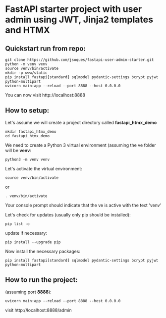 # FastAPI starter project with user admin using JWT, Jinja2 templates and HTMX

## Quickstart run from repo:
```
git clone https://github.com/jsoques/fastapi-user-admin-starter.git
python -m venv venv
source venv/bin/activate
mkdir -p www/static
pip install fastapi[standard] sqlmodel pydantic-settings bcrypt pyjwt python-multipart
uvicorn main:app --reload --port 8888 --host 0.0.0.0
```
You can now visit http://localhost:8888

## How to setup: 

Let's assume we will create a project directory called **fastapi_htmx_demo** 

```
mkdir fastapi_htmx_demo
cd fastapi_htmx_demo
```

We need to create a Python 3 virtual environment (assuming the ve folder will be **venv**:

```
python3 -m venv venv
```

Let's activate the virtual environment:
```
source venv/bin/activate
```
or
```
. venv/bin/activate
```
Your console prompt should indicate that the ve is active with the text 'venv'

Let's check for updates (usually only pip should be installed):
```
pip list -o
```
update if necessary:
```
pip install --upgrade pip
```

Now install the necessary packages:
```
pip install fastapi[standard] sqlmodel pydantic-settings bcrypt pyjwt python-multipart
```

## How to run the project:

(assuming port **8888**):
```
uvicorn main:app --reload --port 8888 --host 0.0.0.0
```
visit http://localhost:8888/admin






